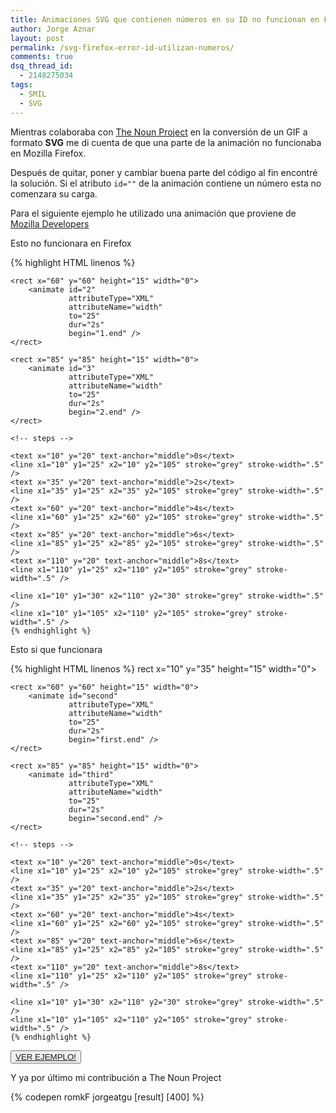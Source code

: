 ```yaml
---
title: Animaciones SVG que contienen números en su ID no funcionan en Firefox
author: Jorge Aznar
layout: post
permalink: /svg-firefox-error-id-utilizan-numeros/
comments: true
dsq_thread_id:
  - 2148275034
tags:
  - SMIL
  - SVG
---
```

Mientras colaboraba con <a href="http://thenounproject.com/" target="_blank">The Noun Project</a> en la conversión de un GIF a formato **SVG** me di cuenta de que una parte de la animación no funcionaba en Mozilla Firefox.

<!--more-->

Después de quitar, poner y cambiar buena parte del código al fin encontré la solución. Si el atributo `id=""` de la animación contiene un número esta no comenzara su carga.

Para el siguiente ejemplo he utilizado una animación que proviene de <a href="https://developer.mozilla.org/en-US/docs/Web/SVG/Attribute/begin" target="_blank">Mozilla Developers</a>

Esto no funcionara en Firefox

{% highlight HTML linenos %}
<rect x="10" y="35" height="15" width="0">
        <animate id="1"
                 attributeType="XML"
                 attributeName="width"
                 to="50"
                 dur="4s"
                 begin="0s;3.end" />
    </rect>

    <rect x="60" y="60" height="15" width="0">
        <animate id="2"
                 attributeType="XML"
                 attributeName="width"
                 to="25"
                 dur="2s"
                 begin="1.end" />
    </rect>

    <rect x="85" y="85" height="15" width="0">
        <animate id="3"
                 attributeType="XML"
                 attributeName="width"
                 to="25"
                 dur="2s"
                 begin="2.end" />
    </rect>

    <!-- steps -->

    <text x="10" y="20" text-anchor="middle">0s</text>
    <line x1="10" y1="25" x2="10" y2="105" stroke="grey" stroke-width=".5" />
    <text x="35" y="20" text-anchor="middle">2s</text>
    <line x1="35" y1="25" x2="35" y2="105" stroke="grey" stroke-width=".5" />
    <text x="60" y="20" text-anchor="middle">4s</text>
    <line x1="60" y1="25" x2="60" y2="105" stroke="grey" stroke-width=".5" />
    <text x="85" y="20" text-anchor="middle">6s</text>
    <line x1="85" y1="25" x2="85" y2="105" stroke="grey" stroke-width=".5" />
    <text x="110" y="20" text-anchor="middle">8s</text>
    <line x1="110" y1="25" x2="110" y2="105" stroke="grey" stroke-width=".5" />

    <line x1="10" y1="30" x2="110" y2="30" stroke="grey" stroke-width=".5" />
    <line x1="10" y1="105" x2="110" y2="105" stroke="grey" stroke-width=".5" />
    {% endhighlight %}

Esto si que funcionara

{% highlight HTML linenos %}
rect x="10" y="35" height="15" width="0">
        <animate id="first"
                 attributeType="XML"
                 attributeName="width"
                 to="50"
                 dur="4s"
                 begin="0s;third.end" />
    </rect>

    <rect x="60" y="60" height="15" width="0">
        <animate id="second"
                 attributeType="XML"
                 attributeName="width"
                 to="25"
                 dur="2s"
                 begin="first.end" />
    </rect>

    <rect x="85" y="85" height="15" width="0">
        <animate id="third"
                 attributeType="XML"
                 attributeName="width"
                 to="25"
                 dur="2s"
                 begin="second.end" />
    </rect>

    <!-- steps -->

    <text x="10" y="20" text-anchor="middle">0s</text>
    <line x1="10" y1="25" x2="10" y2="105" stroke="grey" stroke-width=".5" />
    <text x="35" y="20" text-anchor="middle">2s</text>
    <line x1="35" y1="25" x2="35" y2="105" stroke="grey" stroke-width=".5" />
    <text x="60" y="20" text-anchor="middle">4s</text>
    <line x1="60" y1="25" x2="60" y2="105" stroke="grey" stroke-width=".5" />
    <text x="85" y="20" text-anchor="middle">6s</text>
    <line x1="85" y1="25" x2="85" y2="105" stroke="grey" stroke-width=".5" />
    <text x="110" y="20" text-anchor="middle">8s</text>
    <line x1="110" y1="25" x2="110" y2="105" stroke="grey" stroke-width=".5" />

    <line x1="10" y1="30" x2="110" y2="30" stroke="grey" stroke-width=".5" />
    <line x1="10" y1="105" x2="110" y2="105" stroke="grey" stroke-width=".5" />
    {% endhighlight %}

<button class="boton-centrar">
  <a target="_blank" class="btn" href="http://jorgeatgu.com/ejemplos/mozillanumeros/mozillaanimate.html">VER EJEMPLO!</a>
</button>

Y ya por último mi contribución a The Noun Project


{% codepen romkF jorgeatgu [result] [400] %}
